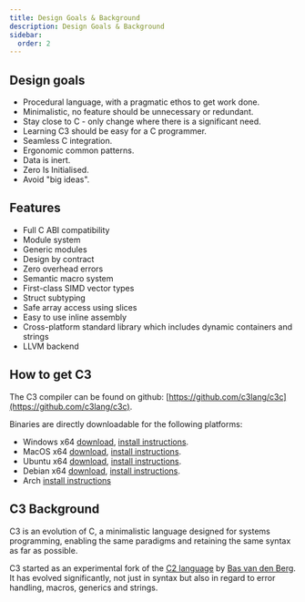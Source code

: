 ```yaml
---
title: Design Goals & Background
description: Design Goals & Background
sidebar:
  order: 2
---
```


## Design goals

- Procedural language, with a pragmatic ethos to get work done.
- Minimalistic, no feature should be unnecessary or redundant.
- Stay close to C - only change where there is a significant need.
- Learning C3 should be easy for a C programmer.
- Seamless C integration.
- Ergonomic common patterns.
- Data is inert.
- Zero Is Initialised.
- Avoid "big ideas".

## Features

- Full C ABI compatibility  
- Module system 
- Generic modules
- Design by contract
- Zero overhead errors
- Semantic macro system
- First-class SIMD vector types
- Struct subtyping
- Safe array access using slices
- Easy to use inline assembly
- Cross-platform standard library which includes dynamic containers and strings
- LLVM backend

## How to get C3
The C3 compiler can be found on github: [https://github.com/c3lang/c3c](https://github.com/c3lang/c3c).

Binaries are directly downloadable for the following platforms:

- Windows x64 [download](https://github.com/c3lang/c3c/releases/download/latest/c3-windows.zip), 
[install instructions](/install-c3/prebuilt-binaries/#installing-on-windows).
- MacOS x64 [download](https://github.com/c3lang/c3c/releases/download/latest/c3-macos.zip), 
[install instructions](/install-c3/prebuilt-binaries/#installing-on-mac-arm64).
- Ubuntu x64 [download](https://github.com/c3lang/c3c/releases/download/latest/c3-ubuntu-20.tar.gz), 
[install instructions](/install-c3/prebuilt-binaries/#installing-on-ubuntu).
- Debian x64 [download](https://github.com/c3lang/c3c/releases/download/latest/c3-linux.tar.gz), 
[install instructions](/install-c3/prebuilt-binaries/#installing-on-debian).
- Arch [install instructions](/install-c3/prebuilt-binaries/#installing-on-arch-linux)

## C3 Background

C3 is an evolution of C, a minimalistic language designed for systems 
programming, enabling the same paradigms and retaining the same syntax 
as far as possible.

C3 started as an experimental fork of the [C2 language](http://www.c2lang.org/) 
by [Bas van den Berg](https://github.com/bvdberg). 
It has evolved significantly, not just in syntax but also 
in regard to error handling, macros, generics and strings.

